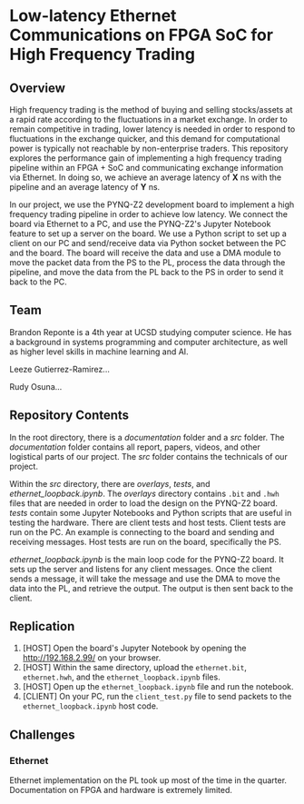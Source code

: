 # Low-latency Ethernet Communications on FPGA SoC for High Frequency Trading

## Overview

High frequency trading is the method of buying and selling stocks/assets at a rapid rate according to the fluctuations in a market exchange. In order to remain competitive in trading, lower latency is needed in order to respond to fluctuations in the exchange quicker, and this demand for computational power is typically not reachable by non-enterprise traders. This repository explores the performance gain of implementing a high frequency trading pipeline within an FPGA + SoC and communicating exchange information via Ethernet. In doing so, we achieve an average latency of **X** ns with the pipeline and an average latency of **Y** ns.

In our project, we use the PYNQ-Z2 development board to implement a high frequency trading pipeline in order to achieve low latency. We connect the board via Ethernet to a PC, and use the PYNQ-Z2's Jupyter Notebook feature to set up a server on the board. We use a Python script to set up a client on our PC and send/receive data via Python socket between the PC and the board. The board will receive the data and use a DMA module to move the packet data from the PS to the PL, process the data through the pipeline, and move the data from the PL back to the PS in order to send it back to the PC.

## Team

Brandon Reponte is a 4th year at UCSD studying computer science. He has a background in systems programming and computer architecture, as well as higher level skills in machine learning and AI.

Leeze Gutierrez-Ramirez...

Rudy Osuna...

## Repository Contents

In the root directory, there is a *documentation* folder and a *src* folder. The *documentation* folder contains all report, papers, videos, and other logistical parts of our project. The *src* folder contains the technicals of our project.

Within the *src* directory, there are *overlays*, *tests*, and *ethernet_loopback.ipynb*. The *overlays* directory contains ```.bit``` and ```.hwh``` files that are needed in order to load the design on the PYNQ-Z2 board. *tests* contain some Jupyter Notebooks and Python scripts that are useful in testing the hardware. There are client tests and host tests. Client tests are run on the PC. An example is connecting to the board and sending and receiving messages. Host tests are run on the board, specifically the PS.

*ethernet_loopback.ipynb* is the main loop code for the PYNQ-Z2 board. It sets up the server and listens for any client messages. Once the client sends a message, it will take the message and use the DMA to move the data into the PL, and retrieve the output. The output is then sent back to the client.

## Replication

1. [HOST] Open the board's Jupyter Notebook by opening the http://192.168.2.99/ on your browser.
2. [HOST] Within the same directory, upload the ```ethernet.bit```, ```ethernet.hwh```, and the ```ethernet_loopback.ipynb``` files.
3. [HOST] Open up the ```ethernet_loopback.ipynb``` file and run the notebook.
4. [CLIENT] On your PC, run the ```client_test.py``` file to send packets to the ```ethernet_loopback.ipynb``` host code.

## Challenges

### Ethernet

Ethernet implementation on the PL took up most of the time in the quarter. Documentation on FPGA and hardware is extremely limited.